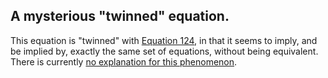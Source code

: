 ## A mysterious "twinned" equation.

This equation is "twinned" with [Equation 124](https://teorth.github.io/equational_theories/implications/?124), in that it seems to imply, and be implied by, exactly the same set of equations, without being equivalent.  There is currently [no explanation for this phenomenon](https://leanprover.zulipchat.com/#narrow/stream/458659-Equational/topic/Numerical.20coincidence.3A.20476.20~.20503).
